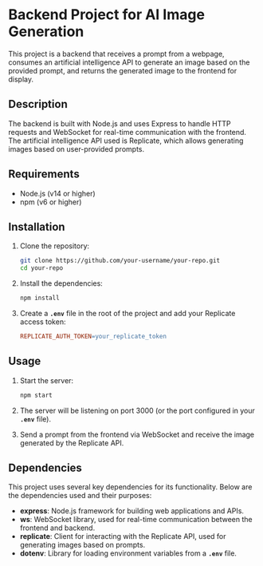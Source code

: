 # **Backend Project for AI Image Generation**

This project is a backend that receives a prompt from a webpage, consumes an artificial intelligence API to generate an image based on the provided prompt, and returns the generated image to the frontend for display.

## **Description**

The backend is built with Node.js and uses Express to handle HTTP requests and WebSocket for real-time communication with the frontend. The artificial intelligence API used is Replicate, which allows generating images based on user-provided prompts.

## **Requirements**

- Node.js (v14 or higher)
- npm (v6 or higher)

## **Installation**

1. Clone the repository:
    
    ```bash
    git clone https://github.com/your-username/your-repo.git
    cd your-repo
    ```
    
2. Install the dependencies:
    
    ```bash
    npm install
    ```
    
3. Create a **`.env`** file in the root of the project and add your Replicate access token:
    
    ```makefile
    REPLICATE_AUTH_TOKEN=your_replicate_token
    ```
    

## **Usage**

1. Start the server:
    
    ```bash
    npm start
    ```
    
2. The server will be listening on port 3000 (or the port configured in your **`.env`** file).
3. Send a prompt from the frontend via WebSocket and receive the image generated by the Replicate API.

## **Dependencies**

This project uses several key dependencies for its functionality. Below are the dependencies used and their purposes:

- **express**: Node.js framework for building web applications and APIs.
- **ws**: WebSocket library, used for real-time communication between the frontend and backend.
- **replicate**: Client for interacting with the Replicate API, used for generating images based on prompts.
- **dotenv**: Library for loading environment variables from a **`.env`** file.